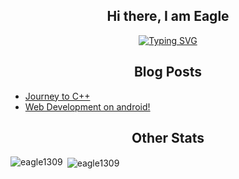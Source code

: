 <div align="center">

## Hi there, I am Eagle

[![Typing SVG](https://readme-typing-svg.herokuapp.com?font=VT323&color=%235DD090&size=30&duration=3000&center=true&lines=Reimagine+Creativity+%E2%9C%A8;Welcome+to+GitHub+of+Eagle;Check+out+vibral.tk)](https://vibral.tk)


## Blog Posts

</div>

<!-- BLOG-POST-LIST:START -->

- [Journey to C++](https://dev.to/eagle1309/journey-to-c-44ak)
- [Web Development on android!](https://dev.to/eagle1309/web-development-on-android-14a5)

<!-- BLOG-POST-LIST:END -->

<div align="center">

## Other Stats

</div>
<p><img align="left" src="https://github-readme-stats.vercel.app/api/top-langs?username=eagle1309&theme=dracula&show_icons=true&locale=en&layout=compact" alt="eagle1309" /></p>

<p>&nbsp;<img align="center" src="https://github-readme-stats.vercel.app/api?username=eagle1309&theme=dracula&show_icons=true&locale=en" alt="eagle1309" /></p>
